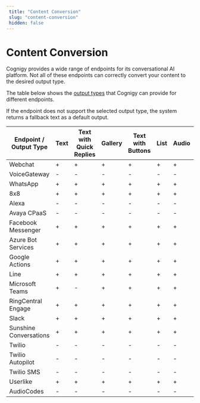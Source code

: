```yaml
---
 title: "Content Conversion" 
 slug: "content-conversion" 
 hidden: false 
---
```


# Content Conversion

Cognigy provides a wide range of endpoints for its conversational AI platform. Not all of these endpoints can correctly convert your content to the desired output type.

The table below shows the [output types](../flow-nodes/message/say.md#output-types) that Cognigy can provide for different endpoints.

If the endpoint does not support the selected output type, the system returns a fallback text as a default output.


| Endpoint / Output Type | Text | Text with Quick Replies | Gallery | Text with Buttons | List | Audio | Image | Video  | Adaptive Card | Endpoint / Output Type | 
| ---------------------  | ---- | ----------------------- | ------- | ----------------- | ---- | ----- | ----- | ------ | ------------- | ---------------------  |
| Webchat                |  +   |          +              |    +    |     +             |  +   |   +   |   +   |    +   |      +        | Webchat                |
| VoiceGateway           |  -   |          -              |    -    |     -             |  -   |   -   |   -   |    -   |      -        | VoiceGateway           | 
| WhatsApp               |  +   |          +              |    +    |     +             |  +   |   +   |   +   |    +   |      +        | WhatsApp               |
| 8x8                    |  +   |          +              |    +    |     +             |  +   |   +   |   +   |    +   |      +        | 8x8                    |  
| Alexa                  |  -   |          -              |    -    |     -             |  -   |   -   |   -   |    -   |      -        | Alexa                  |  
| Avaya CPaaS            |  -   |          -              |    -    |     -             |  -   |   -   |   -   |    -   |      -        | Avaya CPaaS            |  
| Facebook Messenger     |  +   |          +              |    +    |     +             |  +   |   +   |   +   |    +   |      +        | Facebook Messenger     |  
| Azure Bot Services     |  +   |          +              |    +    |     +             |  +   |   +   |   +   |    +   |      +        | Azure Bot Services     |
| Google Actions         |  +   |          +              |    +    |     +             |  +   |   +   |   +   |    +   |      +        | Google Actions         | 
| Line                   |  +   |          +              |    +    |     +             |  +   |   +   |   +   |    +   |      +        | Line                   | 
| Microsoft Teams        |  +   |          -              |    +    |     +             |  +   |   +   |   +   |    +   |      +        | Microsoft Teams        | 
| RingCentral Engage     |  +   |          +              |    +    |     +             |  +   |   +   |   +   |    +   |      +        | RingCentral Engage     | 
| Slack                  |  +   |          +              |    +    |     +             |  +   |   +   |   +   |    +   |      +        | Slack                  |  
| Sunshine Conversations |  +   |          +              |    +    |     +             |  +   |   +   |   +   |    +   |      +        | Sunshine Conversations | 
| Twilio                 |  -   |          -              |    -    |     -             |  -   |   -   |   -   |    -   |      -        | Twilio                 | 
| Twilio Autopilot       |  -   |          -              |    -    |     -             |  -   |   -   |   -   |    -   |      -        | Twilio Autopilot       | 
| Twilio SMS             |  -   |          -              |    -    |     -             |  -   |   -   |   -   |    -   |      -        | Twilio SMS             |
| Userlike               |  +   |          +              |    +    |     +             |  +   |   +   |   +   |    +   |      -        | Userlike               | 
| AudioCodes             |  -   |          -              |    -    |     -             |  -   |   -   |   -   |    -   |      -        | AudioCodes             | 

